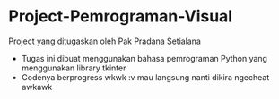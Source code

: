 # Project-Pemrograman-Visual
Project yang ditugaskan oleh Pak Pradana Setialana
- Tugas ini dibuat menggunakan bahasa pemrograman Python yang menggunakan library tkinter
- Codenya berprogress wkwk :v mau langsung nanti dikira ngecheat awkawk
